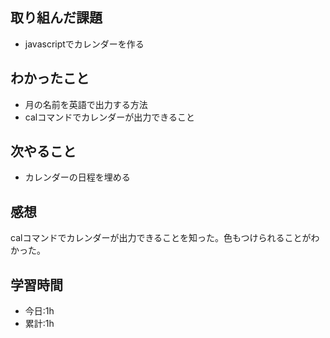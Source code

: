 ## 取り組んだ課題
- javascriptでカレンダーを作る

## わかったこと
- 月の名前を英語で出力する方法
- calコマンドでカレンダーが出力できること

## 次やること
- カレンダーの日程を埋める

## 感想
calコマンドでカレンダーが出力できることを知った。色もつけられることがわかった。

## 学習時間
- 今日:1h
- 累計:1h
